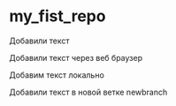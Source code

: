﻿# my_fist_repo

Добавили текст

Добавили текст через веб браузер

Добавим текст локально

Добавили текст в новой ветке newbranch
